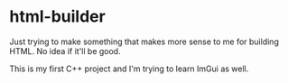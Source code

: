 # html-builder

Just trying to make something that makes more sense to me for building HTML. No idea if it'll be good.

This is my first C++ project and I'm trying to learn ImGui as well.
